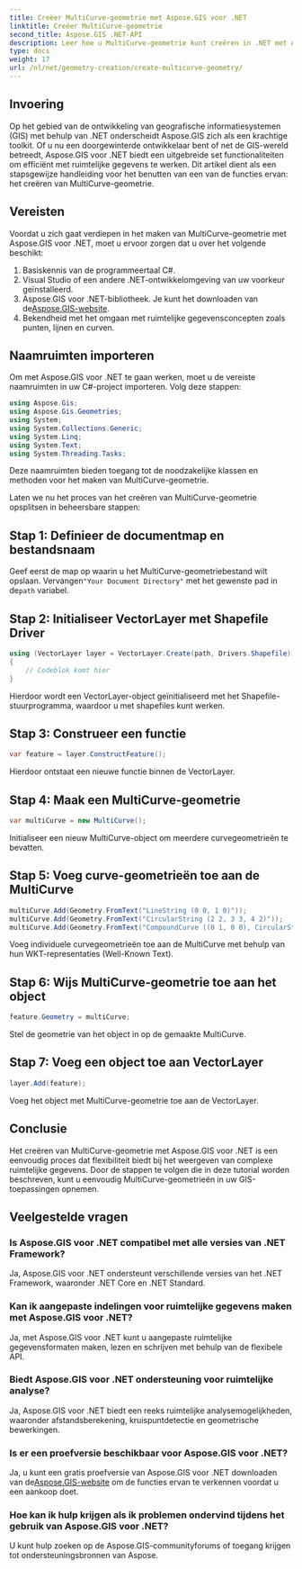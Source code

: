 ```yaml
---
title: Creëer MultiCurve-geometrie met Aspose.GIS voor .NET
linktitle: Creëer MultiCurve-geometrie
second_title: Aspose.GIS .NET-API
description: Leer hoe u MultiCurve-geometrie kunt creëren in .NET met Aspose.GIS voor efficiënte representatie en analyse van ruimtelijke gegevens.
type: docs
weight: 17
url: /nl/net/geometry-creation/create-multicurve-geometry/
---
```

## Invoering
Op het gebied van de ontwikkeling van geografische informatiesystemen (GIS) met behulp van .NET onderscheidt Aspose.GIS zich als een krachtige toolkit. Of u nu een doorgewinterde ontwikkelaar bent of net de GIS-wereld betreedt, Aspose.GIS voor .NET biedt een uitgebreide set functionaliteiten om efficiënt met ruimtelijke gegevens te werken. Dit artikel dient als een stapsgewijze handleiding voor het benutten van een van de functies ervan: het creëren van MultiCurve-geometrie.
## Vereisten
Voordat u zich gaat verdiepen in het maken van MultiCurve-geometrie met Aspose.GIS voor .NET, moet u ervoor zorgen dat u over het volgende beschikt:
1. Basiskennis van de programmeertaal C#.
2. Visual Studio of een andere .NET-ontwikkelomgeving van uw voorkeur geïnstalleerd.
3.  Aspose.GIS voor .NET-bibliotheek. Je kunt het downloaden van de[Aspose.GIS-website](https://releases.aspose.com/gis/net/).
4. Bekendheid met het omgaan met ruimtelijke gegevensconcepten zoals punten, lijnen en curven.

## Naamruimten importeren
Om met Aspose.GIS voor .NET te gaan werken, moet u de vereiste naamruimten in uw C#-project importeren. Volg deze stappen:

```csharp
using Aspose.Gis;
using Aspose.Gis.Geometries;
using System;
using System.Collections.Generic;
using System.Linq;
using System.Text;
using System.Threading.Tasks;
```
Deze naamruimten bieden toegang tot de noodzakelijke klassen en methoden voor het maken van MultiCurve-geometrie.

Laten we nu het proces van het creëren van MultiCurve-geometrie opsplitsen in beheersbare stappen:
## Stap 1: Definieer de documentmap en bestandsnaam
 Geef eerst de map op waarin u het MultiCurve-geometriebestand wilt opslaan. Vervangen`"Your Document Directory"` met het gewenste pad in de`path` variabel.
## Stap 2: Initialiseer VectorLayer met Shapefile Driver
```csharp
using (VectorLayer layer = VectorLayer.Create(path, Drivers.Shapefile))
{
    // Codeblok komt hier
}
```
Hierdoor wordt een VectorLayer-object geïnitialiseerd met het Shapefile-stuurprogramma, waardoor u met shapefiles kunt werken.
## Stap 3: Construeer een functie
```csharp
var feature = layer.ConstructFeature();
```
Hierdoor ontstaat een nieuwe functie binnen de VectorLayer.
## Stap 4: Maak een MultiCurve-geometrie
```csharp
var multiCurve = new MultiCurve();
```
Initialiseer een nieuw MultiCurve-object om meerdere curvegeometrieën te bevatten.
## Stap 5: Voeg curve-geometrieën toe aan de MultiCurve
```csharp
multiCurve.Add(Geometry.FromText("LineString (0 0, 1 0)"));
multiCurve.Add(Geometry.FromText("CircularString (2 2, 3 3, 4 2)"));
multiCurve.Add(Geometry.FromText("CompoundCurve ((0 1, 0 0), CircularString (0 0, 3 3, 6 0))"));
```
Voeg individuele curvegeometrieën toe aan de MultiCurve met behulp van hun WKT-representaties (Well-Known Text).
## Stap 6: Wijs MultiCurve-geometrie toe aan het object
```csharp
feature.Geometry = multiCurve;
```
Stel de geometrie van het object in op de gemaakte MultiCurve.
## Stap 7: Voeg een object toe aan VectorLayer
```csharp
layer.Add(feature);
```
Voeg het object met MultiCurve-geometrie toe aan de VectorLayer.

## Conclusie
Het creëren van MultiCurve-geometrie met Aspose.GIS voor .NET is een eenvoudig proces dat flexibiliteit biedt bij het weergeven van complexe ruimtelijke gegevens. Door de stappen te volgen die in deze tutorial worden beschreven, kunt u eenvoudig MultiCurve-geometrieën in uw GIS-toepassingen opnemen.
## Veelgestelde vragen
### Is Aspose.GIS voor .NET compatibel met alle versies van .NET Framework?
Ja, Aspose.GIS voor .NET ondersteunt verschillende versies van het .NET Framework, waaronder .NET Core en .NET Standard.
### Kan ik aangepaste indelingen voor ruimtelijke gegevens maken met Aspose.GIS voor .NET?
Ja, met Aspose.GIS voor .NET kunt u aangepaste ruimtelijke gegevensformaten maken, lezen en schrijven met behulp van de flexibele API.
### Biedt Aspose.GIS voor .NET ondersteuning voor ruimtelijke analyse?
Ja, Aspose.GIS voor .NET biedt een reeks ruimtelijke analysemogelijkheden, waaronder afstandsberekening, kruispuntdetectie en geometrische bewerkingen.
### Is er een proefversie beschikbaar voor Aspose.GIS voor .NET?
Ja, u kunt een gratis proefversie van Aspose.GIS voor .NET downloaden van de[Aspose.GIS-website](https://releases.aspose.com/gis/net/) om de functies ervan te verkennen voordat u een aankoop doet.
### Hoe kan ik hulp krijgen als ik problemen ondervind tijdens het gebruik van Aspose.GIS voor .NET?
U kunt hulp zoeken op de Aspose.GIS-communityforums of toegang krijgen tot ondersteuningsbronnen van Aspose.